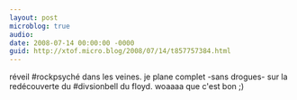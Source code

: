 ```yaml
---
layout: post
microblog: true
audio: 
date: 2008-07-14 00:00:00 -0000
guid: http://xtof.micro.blog/2008/07/14/t857757384.html
---
```

réveil #rockpsyché dans les veines. je plane complet -sans drogues- sur la redécouverte du #divsionbell du floyd. woaaaa que c'est bon ;)
